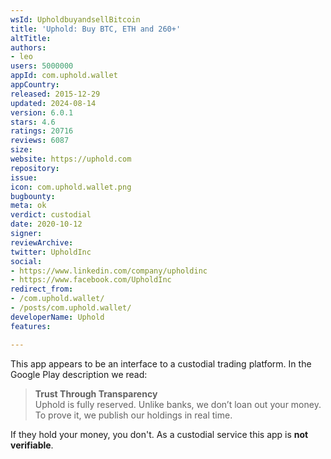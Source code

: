 ```yaml
---
wsId: UpholdbuyandsellBitcoin
title: 'Uphold: Buy BTC, ETH and 260+'
altTitle: 
authors:
- leo
users: 5000000
appId: com.uphold.wallet
appCountry: 
released: 2015-12-29
updated: 2024-08-14
version: 6.0.1
stars: 4.6
ratings: 20716
reviews: 6087
size: 
website: https://uphold.com
repository: 
issue: 
icon: com.uphold.wallet.png
bugbounty: 
meta: ok
verdict: custodial
date: 2020-10-12
signer: 
reviewArchive: 
twitter: UpholdInc
social:
- https://www.linkedin.com/company/upholdinc
- https://www.facebook.com/UpholdInc
redirect_from:
- /com.uphold.wallet/
- /posts/com.uphold.wallet/
developerName: Uphold
features: 

---
```


This app appears to be an interface to a custodial trading platform. In the
Google Play description we read:

> **Trust Through Transparency**<br>
  Uphold is fully reserved. Unlike banks, we don’t loan out your money. To prove
  it, we publish our holdings in real time.

If they hold your money, you don't. As a custodial service this app is **not
verifiable**.
